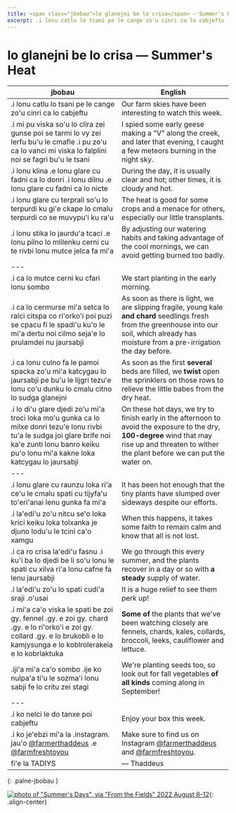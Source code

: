 ```yaml
---
title: <span class="jbobau">lo glanejni be lo crisa</span> — Summer's Heat
excerpt: .i lonu catlu lo tsani pe le cange zo'u cinri ca lo cabjeftu
---
```


# <span class="jbobau">lo glanejni be lo crisa</span> — Summer's Heat

| jbobau | English |
|-|-|
| .i lonu catlu lo tsani pe le cange zo'u cinri ca lo cabjeftu | Our farm skies have been interesting to watch this week.
| .i mi pu viska so'u lo clira zei gunse poi se tarmi lo vy zei lerfu bu'u le cmafle .i pu zo'u ca lo vanci mi viska lo falplini noi se fagri bu'u le tsani | I spied some early geese making a "V" along the creek, and later that evening, I caught a few meteors burning in the night sky.
| .i lonu klina .e lonu glare cu fadni ca lo donri .i lonu dilnu .e lonu glare cu fadni ca lo nicte | During the day, it is usually clear and hot; other times, it is cloudy and hot.
| .i lonu glare cu terprali so'u lo terpurdi ku gi'e ckape lo cmalu terpurdi co se muvypu'i ku ra'u | The heat is good for some crops and a menace for others, especially our little transplants.
| .i lonu stika lo jaurdu'a tcaci .e lonu pilno lo mlilenku cerni cu te rivbi lonu mutce jelca fa mi'a | By adjusting our watering habits and taking advantage of the cool mornings, we can avoid getting burned too badly.
| ---
| .i ca lo mutce cerni ku cfari lonu sombo | We start planting in the early morning.
| .i ca lo cermurse mi'a setca lo ralci citspa co ri'orko'i poi puzi se cpacu fi le spadi'u ku'o le mi'a dertu noi cilmo seja'e lo prulamdei nu jaursabji | As soon as there is light, we are slipping fragile, young kale **and chard** seedlings fresh from the greenhouse into our soil, which already has moisture from a pre-irrigation the day before.
| .i ca lonu culno fa le pamoi spacka zo'u mi'a katcygau lo jaursabji pe bu'u le lijgri tezu'e lonu co'u dunku lo cmalu citno lo sudga glanejni | As soon as the first **several** beds are filled, we **twist** open the sprinklers on those rows to relieve the little babes from the dry heat.
| .i lo di'u glare djedi zo'u mi'a troci loka mo'u gunka ca lo milxe donri tezu'e lonu rivbi tu'a le sudga joi glare brife noi ka'e zunti lonu banro keiku pu'o lonu mi'a kakne loka katcygau lo jaursabji | On these hot days, we try to finish early in the afternoon to avoid the exposure to the dry, **100-degree** wind that may rise up and threaten to wither the plant before we can put the water on.
| ---
| .i lonu glare cu raunzu loka ri'a ce'u le cmalu spati cu tijyfa'u to'eri'anai lenu gunka fa mi'a | It has been hot enough that the tiny plants have slumped over sideways despite our efforts.
| .i la'edi'u zo'u nitcu se'o loka krici keiku loka tolxanka je djuno lodu'u le tcini ca'o xamgu | When this happens, it takes some faith to remain calm and know that all is not lost.
| .i ca ro crisa la'edi'u fasnu .i ku'i ba lo djedi be li so'u lonu le spati cu xilva ri'a lonu cafne fa lenu jaursabji | We go through this every summer, and the plants recover in a day or so with **a steady** supply of water.
| .i la'edi'u zo'u lo spati cudi'a sraji .o'usai | It is a huge relief to see them perk up!
| .i mi'a ca'o viska le spati be zoi gy. fennel .gy. e zoi gy. chard .gy. e lo ri'orko'i e zoi gy. collard .gy. e lo brukobli e lo kamjysunga e lo koblrolerakeia e lo kobrlaktuka | **Some of** the plants that we've been watching closely are fennels, chards, kales, collards, broccoli, leeks, cauliflower and lettuce.
| .iji'a mi'a ca'o sombo .ije ko nulpa'a ti'u le sozma'i lonu sabji fe lo critu zei stagi | We're planting seeds too, so look out for fall vegetables **of all kinds** coming along in September!
| ---
| .i ko nelci le do tanxe poi cabjeftu | Enjoy your box this week.
| .i ko je'ebzi mi'a la .instagram. jau'o <span class="latmylerfu">[@farmerthaddeus]</span> .e <span class="latmylerfu">[@farmfreshtoyou]</span> | Make sure to find us on Instagram [@farmerthaddeus] and [@farmfreshtoyou].
| fi'e la TADIYS | — Thaddeus
{: .palne-jbobau }

[![photo of "Summer's Days", via "From the Fields" 2022 August 8–12](https://i.imgur.com/gMgAWQPl.jpg)](https://i.imgur.com/gMgAWQP.jpg){: .align-center}

[@farmerthaddeus]: https://instagram.com/farmerthaddeus
[@farmfreshtoyou]: https://instagram.com/farmfreshtoyou
